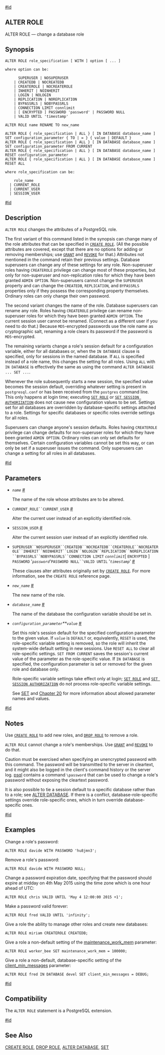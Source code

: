 [#id](#SQL-ALTERROLE)

## ALTER ROLE

ALTER ROLE — change a database role

## Synopsis

```
ALTER ROLE role_specification [ WITH ] option [ ... ]

where option can be:

      SUPERUSER | NOSUPERUSER
    | CREATEDB | NOCREATEDB
    | CREATEROLE | NOCREATEROLE
    | INHERIT | NOINHERIT
    | LOGIN | NOLOGIN
    | REPLICATION | NOREPLICATION
    | BYPASSRLS | NOBYPASSRLS
    | CONNECTION LIMIT connlimit
    | [ ENCRYPTED ] PASSWORD 'password' | PASSWORD NULL
    | VALID UNTIL 'timestamp'

ALTER ROLE name RENAME TO new_name

ALTER ROLE { role_specification | ALL } [ IN DATABASE database_name ] SET configuration_parameter { TO | = } { value | DEFAULT }
ALTER ROLE { role_specification | ALL } [ IN DATABASE database_name ] SET configuration_parameter FROM CURRENT
ALTER ROLE { role_specification | ALL } [ IN DATABASE database_name ] RESET configuration_parameter
ALTER ROLE { role_specification | ALL } [ IN DATABASE database_name ] RESET ALL

where role_specification can be:

    role_name
  | CURRENT_ROLE
  | CURRENT_USER
  | SESSION_USER
```

[#id](#SQL-ALTERROLE-DESC)

## Description

`ALTER ROLE` changes the attributes of a PostgreSQL role.

The first variant of this command listed in the synopsis can change many of the role attributes that can be specified in [`CREATE ROLE`](sql-createrole). (All the possible attributes are covered, except that there are no options for adding or removing memberships; use [`GRANT`](sql-grant) and [`REVOKE`](sql-revoke) for that.) Attributes not mentioned in the command retain their previous settings. Database superusers can change any of these settings for any role. Non-superuser roles having `CREATEROLE` privilege can change most of these properties, but only for non-superuser and non-replication roles for which they have been granted `ADMIN OPTION`. Non-superusers cannot change the `SUPERUSER` property and can change the `CREATEDB`, `REPLICATION`, and `BYPASSRLS` properties only if they possess the corresponding property themselves. Ordinary roles can only change their own password.

The second variant changes the name of the role. Database superusers can rename any role. Roles having `CREATEROLE` privilege can rename non-superuser roles for which they have been granted `ADMIN OPTION`. The current session user cannot be renamed. (Connect as a different user if you need to do that.) Because `MD5`-encrypted passwords use the role name as cryptographic salt, renaming a role clears its password if the password is `MD5`-encrypted.

The remaining variants change a role's session default for a configuration variable, either for all databases or, when the `IN DATABASE` clause is specified, only for sessions in the named database. If `ALL` is specified instead of a role name, this changes the setting for all roles. Using `ALL` with `IN DATABASE` is effectively the same as using the command `ALTER DATABASE ... SET ...`.

Whenever the role subsequently starts a new session, the specified value becomes the session default, overriding whatever setting is present in `postgresql.conf` or has been received from the `postgres` command line. This only happens at login time; executing [`SET ROLE`](sql-set-role) or [`SET SESSION AUTHORIZATION`](sql-set-session-authorization) does not cause new configuration values to be set. Settings set for all databases are overridden by database-specific settings attached to a role. Settings for specific databases or specific roles override settings for all roles.

Superusers can change anyone's session defaults. Roles having `CREATEROLE` privilege can change defaults for non-superuser roles for which they have been granted `ADMIN OPTION`. Ordinary roles can only set defaults for themselves. Certain configuration variables cannot be set this way, or can only be set if a superuser issues the command. Only superusers can change a setting for all roles in all databases.

[#id](#SQL-ALTERROLE-PARAMS)

## Parameters

* *`name`* [#](#SQL-ALTERROLE-PARAMS-NAME)

  The name of the role whose attributes are to be altered.

* `CURRENT_ROLE``CURRENT_USER` [#](#SQL-ALTERROLE-PARAMS-CURRENT-ROLE)

  Alter the current user instead of an explicitly identified role.

* `SESSION_USER` [#](#SQL-ALTERROLE-PARAMS-SESSION-USER)

  Alter the current session user instead of an explicitly identified role.

* `SUPERUSER``NOSUPERUSER``CREATEDB``NOCREATEDB``CREATEROLE``NOCREATEROLE``INHERIT``NOINHERIT``LOGIN``NOLOGIN``REPLICATION``NOREPLICATION``BYPASSRLS``NOBYPASSRLS``CONNECTION LIMIT` *`connlimit`*\[ `ENCRYPTED` ] `PASSWORD` '*`password`*'`PASSWORD NULL``VALID UNTIL` '*`timestamp`*' [#](#SQL-ALTERROLE-PARAMS-SUPERUSER)

  These clauses alter attributes originally set by [`CREATE ROLE`](sql-createrole). For more information, see the `CREATE ROLE` reference page.

* *`new_name`* [#](#SQL-ALTERROLE-PARAMS-NEW-NAME)

  The new name of the role.

* *`database_name`* [#](#SQL-ALTERROLE-PARAMS-DATABASE-NAME)

  The name of the database the configuration variable should be set in.

* *`configuration_parameter`**`value`* [#](#SQL-ALTERROLE-PARAMS-CONFIGURATION-PARAMETER)

  Set this role's session default for the specified configuration parameter to the given value. If *`value`* is `DEFAULT` or, equivalently, `RESET` is used, the role-specific variable setting is removed, so the role will inherit the system-wide default setting in new sessions. Use `RESET ALL` to clear all role-specific settings. `SET FROM CURRENT` saves the session's current value of the parameter as the role-specific value. If `IN DATABASE` is specified, the configuration parameter is set or removed for the given role and database only.

  Role-specific variable settings take effect only at login; [`SET ROLE`](sql-set-role) and [`SET SESSION AUTHORIZATION`](sql-set-session-authorization) do not process role-specific variable settings.

  See [SET](sql-set) and [Chapter 20](runtime-config) for more information about allowed parameter names and values.

[#id](#SQL-ALTERROLE-NOTES)

## Notes

Use [`CREATE ROLE`](sql-createrole) to add new roles, and [`DROP ROLE`](sql-droprole) to remove a role.

`ALTER ROLE` cannot change a role's memberships. Use [`GRANT`](sql-grant) and [`REVOKE`](sql-revoke) to do that.

Caution must be exercised when specifying an unencrypted password with this command. The password will be transmitted to the server in cleartext, and it might also be logged in the client's command history or the server log. [psql](app-psql) contains a command `\password` that can be used to change a role's password without exposing the cleartext password.

It is also possible to tie a session default to a specific database rather than to a role; see [ALTER DATABASE](sql-alterdatabase). If there is a conflict, database-role-specific settings override role-specific ones, which in turn override database-specific ones.

[#id](#SQL-ALTERROLE-EXAMPLES)

## Examples

Change a role's password:

```
ALTER ROLE davide WITH PASSWORD 'hu8jmn3';
```

Remove a role's password:

```
ALTER ROLE davide WITH PASSWORD NULL;
```

Change a password expiration date, specifying that the password should expire at midday on 4th May 2015 using the time zone which is one hour ahead of UTC:

```
ALTER ROLE chris VALID UNTIL 'May 4 12:00:00 2015 +1';
```

Make a password valid forever:

```
ALTER ROLE fred VALID UNTIL 'infinity';
```

Give a role the ability to manage other roles and create new databases:

```
ALTER ROLE miriam CREATEROLE CREATEDB;
```

Give a role a non-default setting of the [maintenance\_work\_mem](runtime-config-resource#GUC-MAINTENANCE-WORK-MEM) parameter:

```
ALTER ROLE worker_bee SET maintenance_work_mem = 100000;
```

Give a role a non-default, database-specific setting of the [client\_min\_messages](runtime-config-client#GUC-CLIENT-MIN-MESSAGES) parameter:

```
ALTER ROLE fred IN DATABASE devel SET client_min_messages = DEBUG;
```

[#id](#SQL-ALTERROLE-COMPAT)

## Compatibility

The `ALTER ROLE` statement is a PostgreSQL extension.

[#id](#SQL-ALTERROLE-SEE)

## See Also

[CREATE ROLE](sql-createrole), [DROP ROLE](sql-droprole), [ALTER DATABASE](sql-alterdatabase), [SET](sql-set)